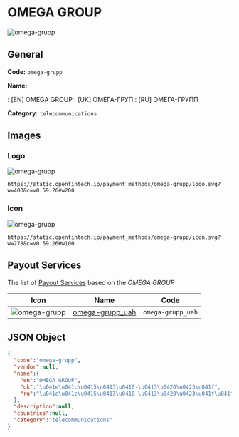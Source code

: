 
# OMEGA GROUP 
![omega-grupp](https://static.openfintech.io/payment_methods/omega-grupp/logo.svg?w=400&c=v0.59.26#w200)  

## General 
**Code:** `omega-grupp` 
 
**Name:** 
 
:	[EN] OMEGA GROUP 
:	[UK] ОМЕГА-ГРУП 
:	[RU] ОМЕГА-ГРУПП 
 
**Category:** `telecommunications` 
 

## Images 

### Logo 
![omega-grupp](https://static.openfintech.io/payment_methods/omega-grupp/logo.svg?w=400&c=v0.59.26#w200)  

```
https://static.openfintech.io/payment_methods/omega-grupp/logo.svg?w=400&c=v0.59.26#w200
```  

### Icon 
![omega-grupp](https://static.openfintech.io/payment_methods/omega-grupp/icon.svg?w=278&c=v0.59.26#w100)  

```
https://static.openfintech.io/payment_methods/omega-grupp/icon.svg?w=278&c=v0.59.26#w100
```  

## Payout Services 
 
The list of [Payout Services](/payout-services/) based on the _OMEGA GROUP_ 

|Icon|Name|Code| 
|:---:|:---:|:---:| 
|![omega-grupp](https://static.openfintech.io/payout_methods/omega-grupp/icon.png?w=278&c=v0.59.26#w40) |[omega-grupp_uah](/payout-services/omega-grupp_uah/)|`omega-grupp_uah`| 
 

## JSON Object 

```json
{
  "code":"omega-grupp",
  "vendor":null,
  "name":{
    "en":"OMEGA GROUP",
    "uk":"\u041e\u041c\u0415\u0413\u0410-\u0413\u0420\u0423\u041f",
    "ru":"\u041e\u041c\u0415\u0413\u0410-\u0413\u0420\u0423\u041f\u041f"
  },
  "description":null,
  "countries":null,
  "category":"telecommunications"
}
```  
